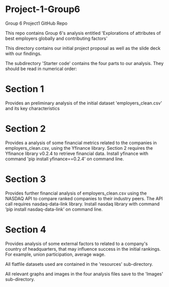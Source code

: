 # Project-1-Group6
Group 6 Project1 GitHub Repo

This repo contains Group 6's analysis entitled 'Explorations of attributes of best employers globally and contributing factors'

This directory contains our initial project proposal as well as the slide deck with our findings.

The subdirectory 'Starter code' contains the four parts to our analysis. They should be read in numerical order:

# Section 1 
Provides an preliminary analysis of the initial dataset 'employers_clean.csv' and its key characteristics
 
# Section 2
Provides a analysis of some financial metrics related to the companies in employers_clean.csv, using the Yfinance library. Section 2 requires the Yfinance library v0.2.4 to retrieve financial data. Install yfinance with command 'pip install yfinance==0.2.4' on command line.
 
# Section 3 
Provides further financial analysis of employers_clean.csv using the NASDAQ API to compare ranked companies to their industry peers. The API call requires nasdaq-data-link library. Install nasdaq library with command ‘pip install nasdaq-data-link’ on command line. 
 
# Section 4
Provides analysis of some external factors to related to a company's country of headquarters, that may influence success in the initial rankings. For example, union participation, average wage.
 
All flatfile datasets used are contained in the 'resources' sub-directory.
 
All relevant graphs and images in the four analysis files save to the 'Images' sub-directory.
 

